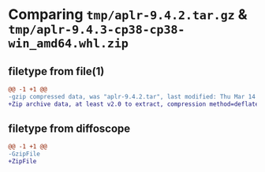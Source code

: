 # Comparing `tmp/aplr-9.4.2.tar.gz` & `tmp/aplr-9.4.3-cp38-cp38-win_amd64.whl.zip`

## filetype from file(1)

```diff
@@ -1 +1 @@
-gzip compressed data, was "aplr-9.4.2.tar", last modified: Thu Mar 14 16:59:27 2024, max compression
+Zip archive data, at least v2.0 to extract, compression method=deflate
```

## filetype from diffoscope

```diff
@@ -1 +1 @@
-GzipFile
+ZipFile
```

